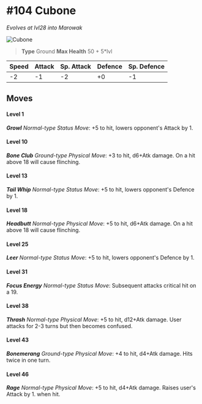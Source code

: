 # #104 Cubone
*Evolves at lvl28 into Marowak*

![Cubone](https://img.pokemondb.net/sprites/home/normal/1x/cubone.png)

> **Type** Ground
> **Max Health** 50 + 5\*lvl

| Speed | Attack | Sp. Attack | Defence | Sp. Defence |
| ----- | ------ | ---------- | ------- | ----------- |
| -2 | -1 | -2 | +0 | -1 |

## Moves
#### Level 1

***Growl** Normal-type Status Move*: +5 to hit, lowers opponent's Attack by 1.
#### Level 10

***Bone Club** Ground-type Physical Move*: +3 to hit, d6+Atk damage. On a hit above 18 will cause flinching.
#### Level 13

***Tail Whip** Normal-type Status Move*: +5 to hit, lowers opponent's Defence by 1.
#### Level 18

***Headbutt** Normal-type Physical Move*: +5 to hit, d6+Atk damage. On a hit above 18 will cause flinching.
#### Level 25

***Leer** Normal-type Status Move*: +5 to hit, lowers opponent's Defence by 1.
#### Level 31

***Focus Energy** Normal-type Status Move*: Subsequent attacks critical hit on a 19.
#### Level 38

***Thrash** Normal-type Physical Move*: +5 to hit, d12+Atk damage. User attacks for 2-3 turns but then becomes confused.
#### Level 43

***Bonemerang** Ground-type Physical Move*: +4 to hit, d4+Atk damage. Hits twice in one turn.
#### Level 46

***Rage** Normal-type Physical Move*: +5 to hit, d4+Atk damage. Raises user's Attack by 1. when hit.

